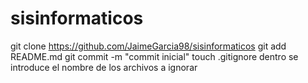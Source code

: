 # sisinformaticos
git clone https://github.com/JaimeGarcia98/sisinformaticos
git add README.md
git commit -m "commit inicial"
touch .gitignore
dentro se introduce el nombre de los archivos a ignorar
